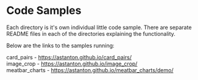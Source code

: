 # Code Samples

Each directory is it's own individual little code sample.  There are separate README files in each of the directories explaining the functionality.

Below are the links to the samples running:

card_pairs - https://astanton.github.io/card_pairs/<br />
image_crop - https://astanton.github.io/image_crop/<br />
meatbar_charts - https://astanton.github.io/meatbar_charts/demo/
